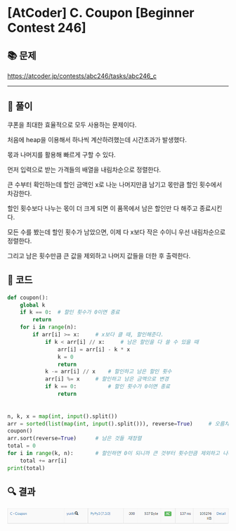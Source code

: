 # [AtCoder] C. Coupon [Beginner Contest 246]

## 📚 문제

https://atcoder.jp/contests/abc246/tasks/abc246_c

---

## 📖 풀이

쿠폰을 최대한 효율적으로 모두 사용하는 문제이다.

처음에 heap을 이용해서 하나씩 계산하려했는데 시간초과가 발생했다.



몫과 나머지를 활용해 빠르게 구할 수 있다.

먼저 입력으로 받는 가격들의 배열을 내림차순으로 정렬한다.

큰 수부터 확인하는데 할인 금액인 x로 나눈 나머지만큼 남기고 몫만큼 할인 횟수에서 차감한다.

할인 횟수보다 나누는 몫이 더 크게 되면 이 품목에서 남은 할인만 다 해주고 종료시킨다.

모든 수를 봤는데 할인 횟수가 남았으면, 이제 다 x보다 작은 수이니 우선 내림차순으로 정렬한다.

그리고 남은 횟수만큼 큰 값을 제외하고 나머지 값들을 더한 후 출력한다.

## 📒 코드

```python
def coupon():
    global k
    if k == 0:  # 할인 횟수가 0이면 종료
        return
    for i in range(n):
        if arr[i] >= x:     # x보다 클 때, 할인해준다.
            if k < arr[i] // x:     # 남은 할인을 다 쓸 수 있을 때
                arr[i] = arr[i] - k * x
                k = 0
                return
            k -= arr[i] // x    # 할인하고 남은 할인 횟수
            arr[i] %= x     # 할인하고 남은 금액으로 변경
            if k == 0:          # 할인 횟수가 0이면 종료
                return


n, k, x = map(int, input().split())
arr = sorted(list(map(int, input().split())), reverse=True)     # 오름차순 정렬
coupon()
arr.sort(reverse=True)      # 남은 것들 재정렬
total = 0
for i in range(k, n):       # 할인하면 0이 되니까 큰 것부터 횟수만큼 제외하고 나머지를 더한다.
    total += arr[i]
print(total)
```

## 🔍 결과

![image-20220403001928774](README.assets/image-20220403001928774.png)